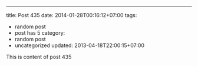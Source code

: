 ---
title: Post 435
date: 2014-01-28T00:16:12+07:00
tags:
  - random post
  - post has 5
category:
  - random post
  - uncategorized
updated: 2013-04-18T22:00:15+07:00

This is content of post 435